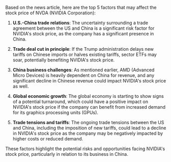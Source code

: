 Based on the news article, here are the top 5 factors that may affect the stock price of NVDA (NVIDIA Corporation):

1. **U.S.-China trade relations**: The uncertainty surrounding a trade agreement between the US and China is a significant risk factor for NVIDIA's stock price, as the company has a significant presence in China.

2. **Trade deal cut in principle**: If the Trump administration delays new tariffs on Chinese imports or halves existing tariffs, sector ETFs may soar, potentially benefiting NVIDIA's stock price.

3. **China business challenges**: As mentioned earlier, AMD (Advanced Micro Devices) is heavily dependent on China for revenue, and any significant decline in Chinese revenue could impact NVIDIA's stock price as well.

4. **Global economic growth**: The global economy is starting to show signs of a potential turnaround, which could have a positive impact on NVIDIA's stock price if the company can benefit from increased demand for its graphics processing units (GPUs).

5. **Trade tensions and tariffs**: The ongoing trade tensions between the US and China, including the imposition of new tariffs, could lead to a decline in NVIDIA's stock price as the company may be negatively impacted by higher costs or reduced demand.

These factors highlight the potential risks and opportunities facing NVIDIA's stock price, particularly in relation to its business in China.